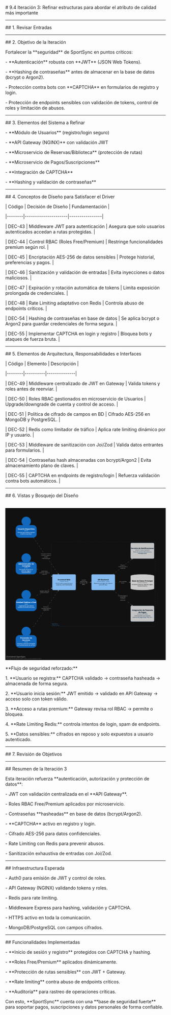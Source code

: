 \# 9.4 Iteración 3: Refinar estructuras para abordar el atributo de calidad más importante



---



\## 1. Revisar Entradas





---



\## 2. Objetivo de la Iteración



Fortalecer la \*\*seguridad\*\* de SportSync en puntos críticos:  

\- \*\*Autenticación\*\* robusta con \*\*JWT\*\* (JSON Web Tokens).  

\- \*\*Hashing de contraseñas\*\* antes de almacenar en la base de datos (bcrypt o Argon2).  

\- Protección contra bots con \*\*CAPTCHA\*\* en formularios de registro y login.  

\- Protección de endpoints sensibles con validación de tokens, control de roles y limitación de abusos.



---



\## 3. Elementos del Sistema a Refinar



\- \*\*Módulo de Usuarios\*\* (registro/login seguro)

\- \*\*API Gateway (NGINX)\*\* con validación JWT

\- \*\*Microservicio de Reservas/Biblioteca\*\* (protección de rutas)

\- \*\*Microservicio de Pagos/Suscripciones\*\*

\- \*\*Integración de CAPTCHA\*\*

\- \*\*Hashing y validación de contraseñas\*\*



---



\## 4. Conceptos de Diseño para Satisfacer el Driver



| Código | Decisión de Diseño | Fundamentación |

|--------|---------------------|----------------|

| DEC-43 | Middleware JWT para autenticación | Asegura que solo usuarios autenticados accedan a rutas protegidas. |

| DEC-44 | Control RBAC (Roles Free/Premium) | Restringe funcionalidades premium según rol. |

| DEC-45 | Encriptación AES-256 de datos sensibles | Protege historial, preferencias y pagos. |

| DEC-46 | Sanitización y validación de entradas | Evita inyecciones o datos maliciosos. |

| DEC-47 | Expiración y rotación automática de tokens | Limita exposición prolongada de credenciales. |

| DEC-48 | Rate Limiting adaptativo con Redis | Controla abuso de endpoints críticos. |

| DEC-54 | Hashing de contraseñas en base de datos | Se aplica bcrypt o Argon2 para guardar credenciales de forma segura. |

| DEC-55 | Implementar CAPTCHA en login y registro | Bloquea bots y ataques de fuerza bruta. |



---



\## 5. Elementos de Arquitectura, Responsabilidades e Interfaces



| Código | Elemento | Descripción |

|--------|----------|--------------|

| DEC-49 | Middleware centralizado de JWT en Gateway | Valida tokens y roles antes de reenviar. |

| DEC-50 | Roles RBAC gestionados en microservicio de Usuarios | Upgrade/downgrade de cuenta y control de acceso. |

| DEC-51 | Política de cifrado de campos en BD | Cifrado AES-256 en MongoDB y PostgreSQL. |

| DEC-52 | Redis como limitador de tráfico | Aplica rate limiting dinámico por IP y usuario. |

| DEC-53 | Middleware de sanitización con Joi/Zod | Valida datos entrantes para formularios. |

| DEC-54 | Contraseñas hash almacenadas con bcrypt/Argon2 | Evita almacenamiento plano de claves. |

| DEC-55 | CAPTCHA en endpoints de registro/login | Refuerza validación contra bots automáticos. |



---



\## 6. Vistas y Bosquejo del Diseño



<p align="center">

&nbsp;   <img src="./contenedores.png"/>

</p>



\*\*Flujo de seguridad reforzado:\*\*



1\. \*\*Usuario se registra:\*\* CAPTCHA validado → contraseña hasheada → almacenada de forma segura.

2\. \*\*Usuario inicia sesión:\*\* JWT emitido → validado en API Gateway → acceso solo con token válido.

3\. \*\*Acceso a rutas premium:\*\* Gateway revisa rol RBAC → permite o bloquea.

4\. \*\*Rate Limiting Redis:\*\* controla intentos de login, spam de endpoints.

5\. \*\*Datos sensibles:\*\* cifrados en reposo y solo expuestos a usuario autenticado.



---



\## 7. Revisión de Objetivos





---



\## Resumen de la Iteración 3



Esta iteración refuerza \*\*autenticación, autorización y protección de datos\*\*:



\- JWT con validación centralizada en el \*\*API Gateway\*\*.

\- Roles RBAC Free/Premium aplicados por microservicio.

\- Contraseñas \*\*hasheadas\*\* en base de datos (bcrypt/Argon2).

\- \*\*CAPTCHA\*\* activo en registro y login.

\- Cifrado AES-256 para datos confidenciales.

\- Rate Limiting con Redis para prevenir abusos.

\- Sanitización exhaustiva de entradas con Joi/Zod.



---



\## Infraestructura Esperada



\- Auth0 para emisión de JWT y control de roles.

\- API Gateway (NGINX) validando tokens y roles.

\- Redis para rate limiting.

\- Middleware Express para hashing, validación y CAPTCHA.

\- HTTPS activo en toda la comunicación.

\- MongoDB/PostgreSQL con campos cifrados.



---



\## Funcionalidades Implementadas



\- \*\*Inicio de sesión y registro\*\* protegidos con CAPTCHA y hashing.

\- \*\*Roles Free/Premium\*\* aplicados dinámicamente.

\- \*\*Protección de rutas sensibles\*\* con JWT + Gateway.

\- \*\*Rate limiting\*\* contra abuso de endpoints críticos.

\- \*\*Auditoría\*\* para rastreo de operaciones críticas.



Con esto, \*\*SportSync\*\* cuenta con una \*\*base de seguridad fuerte\*\* para soportar pagos, suscripciones y datos personales de forma confiable.



